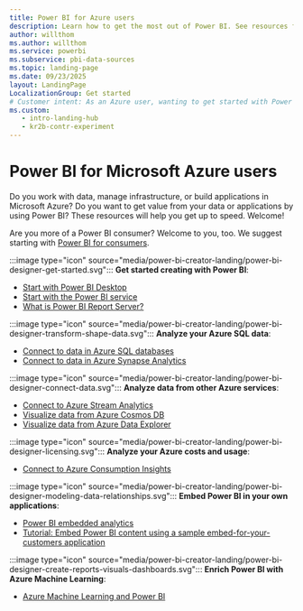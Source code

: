 ```yaml
---
title: Power BI for Azure users
description: Learn how to get the most out of Power BI. See resources for embedding Power BI in apps, adding AI to Power BI, and using Power BI to analyze Azure data.
author: willthom
ms.author: willthom
ms.service: powerbi
ms.subservice: pbi-data-sources
ms.topic: landing-page
ms.date: 09/23/2025
layout: LandingPage
LocalizationGroup: Get started
# Customer intent: As an Azure user, wanting to get started with Power BI, I want a link to all the pages.
ms.custom:
   - intro-landing-hub
   - kr2b-contr-experiment
---
```


# Power BI for Microsoft Azure users

Do you work with data, manage infrastructure, or build applications in Microsoft Azure? Do you want to get value from your data or applications by using Power BI? These resources will help you get up to speed. Welcome!

Are you more of a Power BI consumer? Welcome to you, too. We suggest starting with [Power BI for consumers](../consumer/index.yml).

:::image type="icon" source="media/power-bi-creator-landing/power-bi-designer-get-started.svg"::: **Get started creating with Power BI**:

- [Start with Power BI Desktop](../fundamentals/desktop-what-is-desktop.md)
- [Start with the Power BI service](../fundamentals/power-bi-overview.md)
- [What is Power BI Report Server?](../report-server/get-started.md)

:::image type="icon" source="media/power-bi-creator-landing/power-bi-designer-transform-shape-data.svg"::: **Analyze your Azure SQL data**:

- [Connect to data in Azure SQL databases](service-azure-sql-database-with-direct-connect.md)
- [Connect to data in Azure Synapse Analytics](service-azure-sql-data-warehouse-with-direct-connect.md)


:::image type="icon" source="media/power-bi-creator-landing/power-bi-designer-connect-data.svg"::: **Analyze data from other Azure services**: 

- [Connect to Azure Stream Analytics](/azure/stream-analytics/stream-analytics-power-bi-dashboard)
- [Visualize data from Azure Cosmos DB](/azure/cosmos-db/powerbi-visualize)
- [Visualize data from Azure Data Explorer](/azure/data-explorer/visualize-power-bi)

:::image type="icon" source="media/power-bi-creator-landing/power-bi-designer-licensing.svg"::: **Analyze your Azure costs and usage**:

- [Connect to Azure Consumption Insights](desktop-connect-azure-consumption-insights.md)

:::image type="icon" source="media/power-bi-creator-landing/power-bi-designer-modeling-data-relationships.svg"::: **Embed Power BI in your own applications**: 

- [Power BI embedded analytics](../developer/embedded/embedded-analytics-power-bi.md)
- [Tutorial: Embed Power BI content using a sample embed-for-your-customers application](../developer/embedded/embed-sample-for-customers.md)

:::image type="icon" source="media/power-bi-creator-landing/power-bi-designer-create-reports-visuals-dashboards.svg"::: **Enrich Power BI with Azure Machine Learning**:

- [Azure Machine Learning and Power BI](/power-bi/transform-model/dataflows/dataflows-machine-learning-integration)
